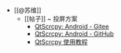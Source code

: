 - [[@苏维]]
    - [[帖子]] ~ 投屏方案
        - [QtScrcpy: Android - Gitee](https://gitee.com/Barryda/QtScrcpy)
        - [QtScrcpy: Android - GitHub](https://github.com/barry-ran/QtScrcpy)
        - [QtScrcpy 使用教程](https://www.appinn.com/qtscrcpy/)
